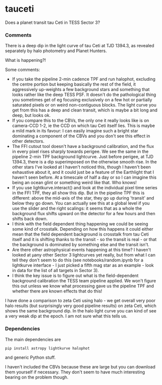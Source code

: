 # tauceti

Does a planet transit tau Ceti in TESS Sector 3?

###  Comments

There is a deep dip in the light curve of tau Ceti at TJD 1394.3, as revealed separately by halo photometry and Planet Hunters.

What is happening?!

Some comments:
* If you take the pipeline 2-min cadence TPF and run halophot, excluding the centre portion but keeping basically the rest of the field, it aggressively up-weights a few background stars and something that looks rather like the deep TESS PSF. It doesn't do the pathological thing you sometimes get of eg focusing exclusively on a few hot or partially saturated pixels or on weird non-contiguous blocks. The light curve you get from this has a deep and clean transit, which is maybe a bit long and deep, but looks ok.
* If you compare this to the CBVs, the only one it really looks like is on camera-CCD 1-2, ie the CCD on which tau Ceti itself lies. This is maybe a mild mark in its favour: I can easily imagine such a bright star dominating a component of the CBVs and you don't see this effect in other detectors.
* The FFI cutout tool doesn't have a background calibration, and the flux in every pixel rises sharply towards perigee. We see the same in the pipeline 2-min TPF background lightcurve. Just before perigee, at TJD 1394.3, there is a dip superimposed on the otherwise smooth rise. In the other stars I've looked at I haven't noticed this, though I haven't been exhaustive about it, and it could just be a feature of the Earthlight that I haven't seen before. At a timescale of half a day or so I can imagine this being an ocean glint or something weird like that. Who knows! 
* If you use lightkurve.interact() and look at the individual pixel time series in the FFI TPF, they all show this dip. But in the pipeline TPF this is different: above the mid-axis of the star, they go up during 'transit' and below they go down. You can actually see this at a global level if you use the slider and the right scalings: it seems that as a whole the background flux shifts upward on the detector for a few hours and then shifts back down. 
* I think with the field dependent thing happening we could be seeing some kind of crosstalk. Depending on how this happens it could either mean that the field dependent background is crosstalk from tau Ceti itself and it is shifting thanks to the transit - so the transit is real - or that the background is dominated by something else and the transit isn't.
* Are there other astrophysical events happening at this time? I haven't looked at μany other Sector 3 lightcurves yet really, but from what I can tell they don't seem to do this (see notebooks/random.ipynb for a lightkurve interface - I just picked a fifth mag star as an example - look in data for the list of all targets in Sector 3).
* I think the key issue is to figure out what is the field-dependent background calibration the TESS team pipeline applied. We won't figure this out unless we know what processing gave us the pipeline TPF and whether there are known effects that do this!

I have done a comparison to zeta Ceti using halo - we get overall very poor halo results (but surprisingly very good pipeline results) on zeta Ceti, which shows the same background dip. In the halo light curve you can kind of see a very weak dip at the epoch. I am not sure what this tells us.

### Dependencies

The main dependencies are

	pip install astropy lightkurve halophot

and generic Python stuff.

I haven't included the CBVs because these are large but you can download them yourself if necessary. They don't seem to have much interesting bearing on the problem though.